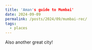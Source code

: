 ```yaml
---
title: 'Aman's guide to Mumbai'
date: 2024-09-09
permalink: /posts/2024/09/mumbai-rec/
tags:
  - places
---
```


Also another great city!
